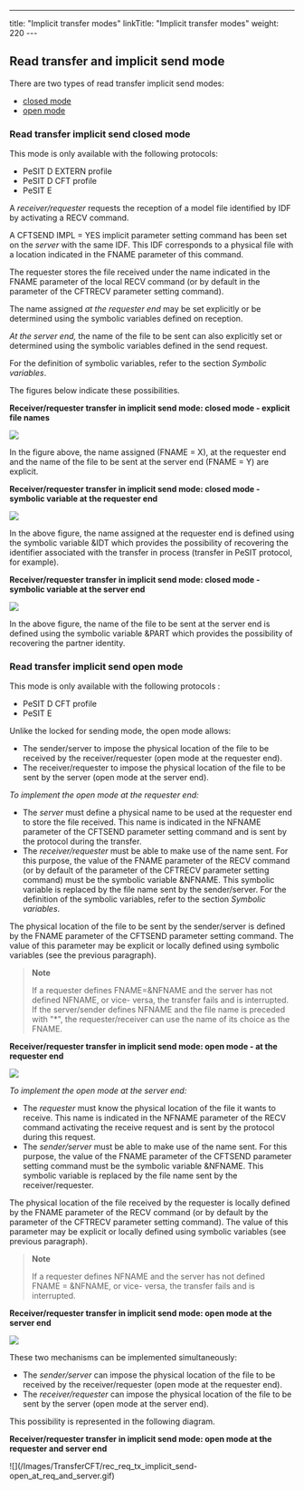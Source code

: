 ---
title: "Implicit  transfer modes"
linkTitle: "Implicit transfer modes"
weight: 220
--- <span id="Read_transfer_and_implicit_send_mode"></span>

## Read transfer and implicit send mode

There are two types of read transfer implicit send modes:

- [closed
    mode](#Read_transfer_implicit_send_closed_mode)
- [open
    mode](#Read_transfer_implicit_send_open_mode)

<span id="Read_transfer_implicit_send_closed_mode"></span>

### Read transfer implicit send closed mode

This mode
is only available with the following protocols:

- PeSIT D EXTERN profile
- PeSIT D CFT profile
- PeSIT
    E

A *receiver/requester* requests the reception of a model file identified
by IDF by activating a RECV command.

A CFTSEND IMPL = YES implicit parameter setting command has been set
on the *server* with the same IDF. This IDF corresponds to a physical
file with a location indicated in the FNAME parameter of this command.

The requester stores the file received under the name indicated in the
FNAME parameter of the local RECV command (or by default in the parameter
of the CFTRECV parameter setting command).

The name assigned *at the requester end* may be set explicitly
or be determined using the symbolic variables defined on reception.

*At the server end,* the name of the
file to be sent can also explicitly set or determined using the symbolic
variables defined in the send request.

For the definition of symbolic variables, refer to the section *Symbolic
variables*.

The figures below indicate these possibilities.

**Receiver/requester transfer in implicit
send mode: closed mode - explicit file names**

![](/Images/TransferCFT/Rec_tx_implicit_send_closed_explicit_file.gif)

In the figure above, the name assigned (FNAME = X), at the requester
end and the name of the file to be sent at the server end (FNAME = Y)
are explicit.

**Receiver/requester transfer in implicit
send mode: closed mode - symbolic variable at the requester end**

![](/Images/TransferCFT/Rec_tx_implicit_send_closed_symbolic_variable_at_req.gif)

In the above figure, the name assigned at the requester end is defined
using the symbolic variable &IDT which provides the possibility of
recovering the identifier associated with the transfer in process (transfer
in PeSIT protocol, for example).

**Receiver/requester transfer in implicit
send mode: closed mode - symbolic variable at the server end**

![](/Images/TransferCFT/rec_req_tx_implicit_send_closed_symbolic_var_at_server.gif)

In the above figure, the name of the file to be sent at the server end
is defined using the symbolic variable &PART which provides the possibility
of recovering the partner identity.

<span id="Read_transfer_implicit_send_open_mode"></span>

### Read transfer implicit send open mode

This
mode is only available with the following protocols :

- PeSIT D CFT profile
- PeSIT E

Unlike the locked for sending mode, the open mode allows:

- The sender/server
    to impose the physical location of the file to be received by the receiver/requester
    (open mode at the requester end).
- The receiver/requester
    to impose the physical location of the file to be sent by the server (open
    mode at the server end).

*To implement
the open mode at the requester end:*

- The *server*
    must define a physical name to be used at the requester end to store the
    file received. This name is indicated in the NFNAME parameter of the CFTSEND
    parameter setting command and is sent by the protocol during the transfer.
- The *receiver/requester*
    must be able to make use of the name sent. For this purpose, the value
    of the FNAME parameter of the RECV command (or by default of the parameter
    of the CFTRECV parameter setting command) must be the symbolic variable
    &NFNAME. This symbolic variable is replaced by the file name sent
    by the sender/server. For the definition of the symbolic variables, refer
    to the section *Symbolic variables*.

The physical location of the file to be sent by the sender/server is
defined by the FNAME parameter of the CFTSEND parameter setting command.
The value of this parameter may be explicit or locally defined using symbolic
variables (see the previous paragraph).

> **Note**
>
> If a requester defines FNAME=&NFNAME and the server has not defined
> NFNAME, or vice- versa, the transfer fails and is interrupted. If the server/sender
> defines NFNAME and the file name is preceded with "\*", the requester/receiver
> can use the name of its choice as the FNAME.

**Receiver/requester transfer in implicit
send mode: open mode - at the requester end**

![](/Images/TransferCFT/rec_req_tx_implicit_send_open_at_req.gif)

*To implement
the open mode at the server end:*

- The *requester*
    must know the physical location of the file it wants to receive. This
    name is indicated in the NFNAME parameter of the RECV command activating
    the receive request and is sent by the protocol during this request.
- The *sender/server*
    must be able to make use of the name sent. For this purpose, the value
    of the FNAME parameter of the CFTSEND parameter setting command must be
    the symbolic variable &NFNAME. This symbolic variable is replaced
    by the file name sent by the receiver/requester.

The physical location of the file received by the requester is locally
defined by the FNAME parameter of the RECV command (or by default by the
parameter of the CFTRECV parameter setting command). The value of this
parameter may be explicit or locally defined using symbolic variables
(see previous paragraph).

> **Note**
>
> If a requester defines NFNAME and the server has not defined FNAME
> = &NFNAME, or vice- versa, the transfer fails and is interrupted.

**Receiver/requester transfer in implicit
send mode: open mode at the server end**

![](/Images/TransferCFT/rec_req_tx_implicit_send_open_at_server.gif)

These two mechanisms can be implemented simultaneously:

- The *sender/server*
    can impose the physical location of the file to be received by the receiver/requester
    (open mode at the requester end).
- The *receiver/requester*
    can impose the physical location of the file to be sent by the server
    (open mode at the server end).

This possibility is represented in the following diagram.

**Receiver/requester transfer in implicit
send mode: open mode at the requester and server end**

![](/Images/TransferCFT/rec_req_tx_implicit_send- open_at_req_and_server.gif)
